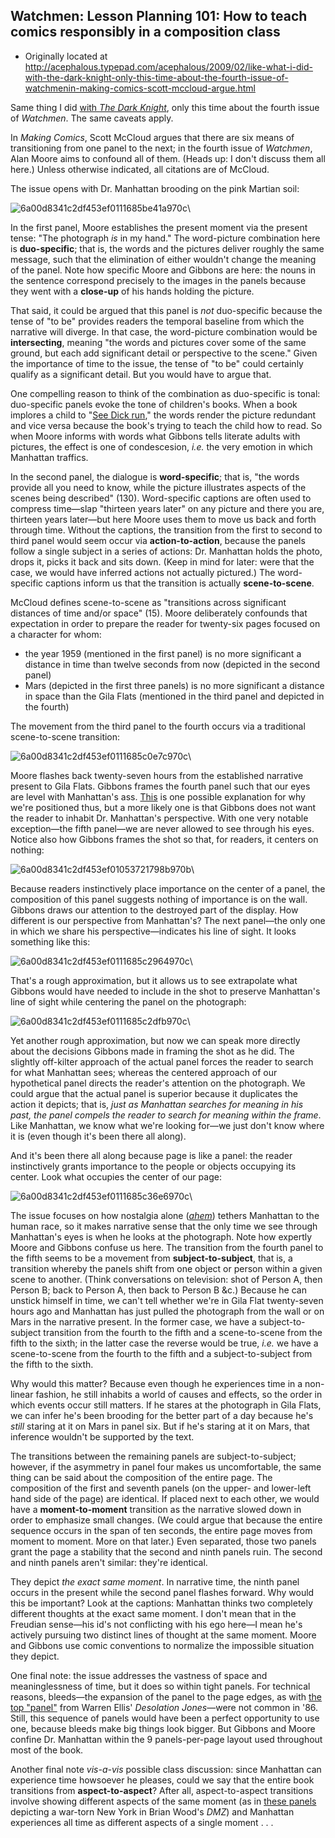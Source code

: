## Watchmen: Lesson Planning 101: How to teach comics responsibly in a composition class

 * Originally located at http://acephalous.typepad.com/acephalous/2009/02/like-what-i-did-with-the-dark-knight-only-this-time-about-the-fourth-issue-of-watchmenin-making-comics-scott-mccloud-argue.html

Same thing I did [with *The Dark Knight*](http://acephalous.typepad.com/acephalous/2009/01/dark-knight-scene-analysis.html), only this time about the fourth issue of *Watchmen*.  The same caveats apply.

In *Making Comics*, Scott McCloud argues that there are six means of transitioning from one panel to the next; in the fourth issue of *Watchmen*, Alan Moore aims to confound all of them.  (Heads up: I don't discuss them all here.)  Unless otherwise indicated, all citations are of McCloud.  

The issue opens with Dr. Manhattan brooding on the pink Martian soil:

![6a00d8341c2df453ef0111685be41a970c](images/comics/watchmen-1/6a00d8341c2df453ef0111685be41a970c.jpg)\ 

In the first panel, Moore establishes the present moment via the present tense: "The photograph *is* in my hand."  The word-picture combination here is **duo-specific**; that is, the words and the pictures deliver roughly the same message, such that the elimination of either wouldn't change the meaning of the panel. Note how specific Moore and Gibbons are here: the nouns in the sentence correspond precisely to the images in the panels because they went with a **close-up** of his hands holding the picture.  

That said, it could be argued that this panel is *not* duo-specific because the tense of "to be" provides readers the temporal baseline from which the narrative will diverge. In that case, the word-picture combination would be **intersecting**, meaning "the words and pictures cover some of the same ground, but each add significant detail or perspective to the scene."  Given the importance of time to the issue, the tense of "to be" could certainly qualify as a significant detail.  But you would have to argue that.  

One compelling reason to think of the combination as duo-specific is tonal: duo-specific panels evoke the tone of children's books.  When a book implores a child to "[See Dick run](http://www.pan-tex.net/usr/j/julie/30prep2.jpeg)," the words render the picture redundant and vice versa because the book's trying to teach the child how to read.  So when Moore informs with words what Gibbons tells literate adults with pictures, the effect is one of condescesion, *i.e.* the very emotion in which Manhattan traffics.  

In the second panel, the dialogue is **word-specific**; that is, "the words provide all you need to know, while the picture illustrates aspects of the scenes being described" (130).  Word-specific captions are often used to compress time—slap "thirteen years later" on any picture and there you are, thirteen years later—but here Moore uses them to move us back and forth through time.  Without the captions, the transition from the first to second to third panel would seem occur via **action-to-action**, because the panels follow a single subject in a series of actions: Dr. Manhattan holds the photo, drops it, picks it back and sits down.  (Keep in mind for later: were that the case, we would have inferred actions not actually pictured.)  The word-specific captions inform us that the transition is actually **scene-to-scene**.

McCloud defines scene-to-scene as "transitions across significant distances of time and/or space" (15).  Moore deliberately confounds that expectation in order to prepare the reader for twenty-six pages focused on a character for whom:

 * the year 1959 (mentioned in the first panel) is no more significant a distance in time than twelve seconds from now (depicted in the second panel)
 * Mars (depicted in the first three panels) is no more significant a distance in space than the Gila Flats (mentioned in the third panel and depicted in the fourth)

The movement from the third panel to the fourth occurs via a traditional scene-to-scene transition:

![6a00d8341c2df453ef0111685c0e7c970c](images/comics/watchmen-1/6a00d8341c2df453ef0111685c0e7c970c.jpg)\ 

Moore flashes back twenty-seven hours from the established narrative present to Gila Flats.  Gibbons frames the fourth panel such that our eyes are level with Manhattan's ass.  [This](http://acephalous.typepad.com/files/w05.jpg) is one possible explanation for why we're positioned thus, but a more likely one is that Gibbons does not want the reader to inhabit Dr. Manhattan's perspective.  With one very notable exception—the fifth panel—we are never allowed to see through his eyes.  Notice also how Gibbons frames the shot so that, for readers, it centers on nothing:

![6a00d8341c2df453ef01053721798b970b](images/comics/watchmen-1/6a00d8341c2df453ef01053721798b970b.jpg)\ 

Because readers instinctively place importance on the center of a panel, the composition of this panel suggests nothing of importance is on the wall. Gibbons draws our attention to the destroyed part of the display.  How different is our perspective from Manhattan's?  The next panel—the only one in which we share his perspective—indicates his line of sight.  It looks something like this:

![6a00d8341c2df453ef0111685c2964970c](images/comics/watchmen-1/6a00d8341c2df453ef0111685c2964970c.jpg)\ 

That's a rough approximation, but it allows us to see extrapolate what Gibbons would have needed to include in the shot to preserve Manhattan's line of sight while centering the panel on the photograph:

![6a00d8341c2df453ef0111685c2dfb970c](images/comics/watchmen-1/6a00d8341c2df453ef0111685c2dfb970c.jpg)\ 

Yet another rough approximation, but now we can speak more directly about the decisions Gibbons made in framing the shot as he did.  The slightly off-kilter approach of the actual panel forces the reader to search for what Manhattan sees; whereas the centered approach of our hypothetical panel directs the reader's attention on the photograph.  We could argue that the actual panel is superior because it duplicates the action it depicts; that is, *just as Manhattan searches for meaning in his past, the panel compels the reader to search for meaning within the frame*.  Like Manhattan, we know what we're looking for—we just don't know where it is (even though it's been there all along).  

And it's been there all along because page is like a panel: the reader instinctively grants importance to the people or objects occupying its center.  Look what occupies the center of our page:

![6a00d8341c2df453ef0111685c36e6970c](images/comics/watchmen-1/6a00d8341c2df453ef0111685c36e6970c.jpg)\ 

The issue focuses on how nostalgia alone (*[ahem](http://acephalous.typepad.com/files/watchmen0901.jpg)*) tethers Manhattan to the human race, so it makes narrative sense that the only time we see through Manhattan's eyes is when he looks at the photograph.  Note how expertly Moore and Gibbons confuse us here.  The transition from the fourth panel to the fifth seems to be a movement from **subject-to-subject**, that is, a transition whereby the panels shift from one object or person within a given scene to another. (Think conversations on television: shot of Person A, then Person B; back to Person A, then back to Person B &amp;c.)  Because he can unstick himself in time, we can't tell whether we're in Gila Flat twenty-seven hours ago and Manhattan has just pulled the photograph from the wall or on Mars in the narrative present.  In the former case, we have a subject-to-subject transition from the fourth to the fifth and a scene-to-scene from the fifth to the sixth; in the latter case the reverse would be true, *i.e.* we have a scene-to-scene from the fourth to the fifth and a subject-to-subject from the fifth to the sixth.  

Why would this matter?  Because even though he experiences time in a non-linear fashion, he still inhabits a world of causes and effects, so the order in which events occur still matters. If he stares at the photograph in Gila Flats, we can infer he's been brooding for the better part of a day because he's *still* staring at it on Mars in panel six. But if he's staring at it on Mars, that inference wouldn't be supported by the text.  

The transitions between the remaining panels are subject-to-subject; however, if the asymmetry in panel four makes us uncomfortable, the same thing can be said about the composition of the entire page.  The composition of the first and seventh panels (on the upper- and lower-left hand side of the page) are identical.  If placed next to each other, we would have a **moment-to-moment** transition as the narrative slowed down in order to emphasize small changes.  (We could argue that because the entire sequence occurs in the span of ten seconds, the entire page moves from moment to moment.  More on that later.)  Even separated, those two panels grant the page a stability that the second and ninth panels ruin.  The second and ninth panels aren't similar: they're identical.  

They depict *the exact same moment*.  In narrative time, the ninth panel occurs in the present while the second panel flashes forward.  Why would this be important?  Look at the captions: Manhattan thinks two completely different thoughts at the exact same moment.  I don't mean that in the Freudian sense—his id's not conflicting with his ego here—I mean he's actively pursuing two distinct lines of thought at the same moment. Moore and Gibbons use comic conventions to normalize the impossible situation they depict.  

One final note: the issue addresses the vastness of space and
meaninglessness of time, but it does so within tight panels.  For
technical reasons, bleeds—the expansion of the panel to the page edges,
as with [the top "panel"](http://acephalous.typepad.com/files/desolation_jones.jpg) from Warren Ellis' *Desolation Jones*—were
not common in '86.  Still, this sequence of panels would have been a
perfect opportunity to use one, because bleeds make big things look
bigger.  But Gibbons and Moore confine Dr. Manhattan within the 9
panels-per-page layout used throughout most of the book.

Another final note *vis-a-vis* possible class discussion: since Manhattan can experience time howsoever he pleases, could we say that the entire book transitions from **aspect-to-aspect**?  After all, aspect-to-aspect transitions involve showing different aspects of the same moment (as in [these panels](http://acephalous.typepad.com/files/aspectoaspect.jpg)
 depicting a war-torn New York in Brian Wood's *DMZ*) and Manhattan experiences all time as different aspects of a single moment . . .
